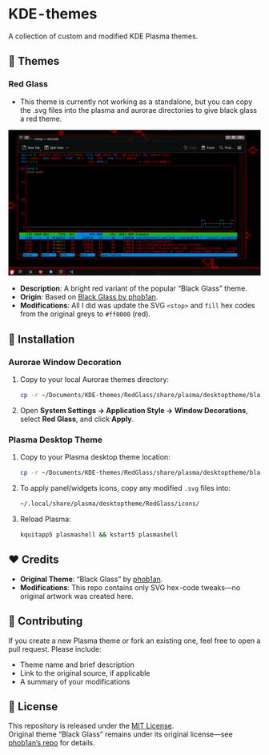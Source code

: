 # KDE - themes

A collection of custom and modified KDE Plasma themes.

## 📂 Themes

### Red Glass

- This theme is currently not working as a standalone, but you can copy the .svg files into the plasma and aurorae directories to give black glass a red theme. 

![Red Glass Preview](assets/redglass.png)

- **Description**: A bright red variant of the popular “Black Glass” theme.  
- **Origin**: Based on [Black Glass by phob1an](https://www.opencode.net/phob1an/blackglass).  
- **Modifications**: All I did was update the SVG `<stop>` and `fill` hex codes from the original greys to `#ff0000` (red).

## 🚀 Installation

### Aurorae Window Decoration
1. Copy to your local Aurorae themes directory:
   ```bash
   cp -r ~/Documents/KDE-themes/RedGlass/share/plasma/desktoptheme/blackglass ~/.local/share/aurorae/themes/blackglass
   ```
2. Open **System Settings → Application Style → Window Decorations**, select **Red Glass**, and click **Apply**.

### Plasma Desktop Theme
1. Copy to your Plasma desktop theme location:
   ```bash
   cp -r ~/Documents/KDE-themes/RedGlass/share/plasma/desktoptheme/blackglass ~/.local/share/plasma/desktoptheme/RedGlass
   ```
2. To apply panel/widgets icons, copy any modified `.svg` files into:
   ```bash
   ~/.local/share/plasma/desktoptheme/RedGlass/icons/
   ```
3. Reload Plasma:
   ```bash
   kquitapp5 plasmashell && kstart5 plasmashell
   ```

## ❤️ Credits

- **Original Theme**: “Black Glass” by [phob1an](https://www.opencode.net/phob1an/blackglass).  
- **Modifications**: This repo contains only SVG hex -code tweaks—no original artwork was created here.

## 🤝 Contributing

If you create a new Plasma theme or fork an existing one, feel free to open a pull request. Please include:

- Theme name and brief description  
- Link to the original source, if applicable  
- A summary of your modifications  

## 📄 License

This repository is released under the [MIT License](LICENSE).  
Original theme “Black Glass” remains under its original license—see [phob1an’s repo](https://www.opencode.net/phob1an/blackglass) for details.

